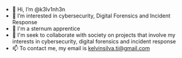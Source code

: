 - 👋 Hi, I’m @k3lv1nh3n
- 👀 I’m interested in cybersecurity, Digital Forensics and Incident Response
- 🌱 I'm a sternum apprentice
- 💞️ I'm seek to collaborate with society on projects that involve my interests in cybersecurity, digital forensics and incident response
- 📫 To contact me, my email is kelvinsilva.ti@gmail.com

<!---
k3lv1nh3n/k3lv1nh3n is a ✨ special ✨ repository because its `README.md` (this file) appears on your GitHub profile.
You can click the Preview link to take a look at your changes.
--->
